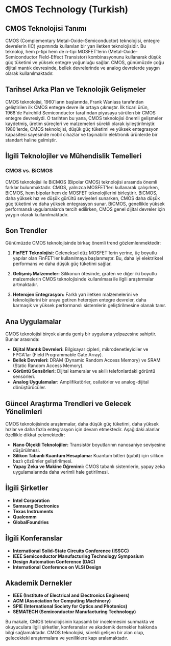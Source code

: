 # CMOS Technology (Turkish)

## CMOS Teknolojisi Tanımı

CMOS (Complementary Metal-Oxide-Semiconductor) teknolojisi, entegre devrelerin (IC) yapımında kullanılan bir yarı iletken teknolojisidir. Bu teknoloji, hem p-tipi hem de n-tipi MOSFET'lerin (Metal-Oxide-Semiconductor Field-Effect Transistor) kombinasyonunu kullanarak düşük güç tüketimi ve yüksek entegre yoğunluğu sağlar. CMOS, günümüzde çoğu dijital mantık devresinde, bellek devrelerinde ve analog devrelerde yaygın olarak kullanılmaktadır.

## Tarihsel Arka Plan ve Teknolojik Gelişmeler

CMOS teknolojisi, 1960'ların başlarında, Frank Wanlass tarafından geliştirilen ilk CMOS entegre devre ile ortaya çıkmıştır. İlk ticari ürün, 1968'de Fairchild Semiconductor tarafından piyasaya sürülen bir CMOS entegre devresiydi. O tarihten bu yana, CMOS teknolojisi önemli gelişmeler kaydetmiş, üretim süreçleri ve malzemeleri sürekli olarak iyileştirilmiştir. 1980'lerde, CMOS teknolojisi, düşük güç tüketimi ve yüksek entegrasyon kapasitesi sayesinde mobil cihazlar ve taşınabilir elektronik ürünlerde bir standart haline gelmiştir.

## İlgili Teknolojiler ve Mühendislik Temelleri

### CMOS vs. BiCMOS

CMOS teknolojisi ile BiCMOS (Bipolar CMOS) teknolojisi arasında önemli farklar bulunmaktadır. CMOS, yalnızca MOSFET'leri kullanarak çalışırken, BiCMOS, hem bipolar hem de MOSFET teknolojilerini birleştirir. BiCMOS, daha yüksek hız ve düşük gürültü seviyeleri sunarken, CMOS daha düşük güç tüketimi ve daha yüksek entegrasyon sunar. BiCMOS, genellikle yüksek performanslı uygulamalarda tercih edilirken, CMOS genel dijital devreler için yaygın olarak kullanılmaktadır.

## Son Trendler

Günümüzde CMOS teknolojisinde birkaç önemli trend gözlemlenmektedir:

1. **FinFET Teknolojisi:** Geleneksel düz MOSFET'lerin yerine, üç boyutlu yapılar olan FinFET'ler kullanılmaya başlanmıştır. Bu, daha iyi elektriksel performans ve daha düşük güç tüketimi sağlar.
   
2. **Gelişmiş Malzemeler:** Silikonun ötesinde, grafen ve diğer iki boyutlu malzemelerin CMOS teknolojisinde kullanılması ile ilgili araştırmalar artmaktadır.

3. **Heterojen Entegrasyon:** Farklı yarı iletken malzemelerini ve teknolojilerini bir araya getiren heterojen entegre devreler, daha karmaşık ve yüksek performanslı sistemlerin geliştirilmesine olanak tanır.

## Ana Uygulamalar

CMOS teknolojisi birçok alanda geniş bir uygulama yelpazesine sahiptir. Bunlar arasında:

- **Dijital Mantık Devreleri:** Bilgisayar çipleri, mikrodenetleyiciler ve FPGA'lar (Field Programmable Gate Array).
- **Bellek Devreleri:** DRAM (Dynamic Random Access Memory) ve SRAM (Static Random Access Memory).
- **Görüntü Sensörleri:** Dijital kameralar ve akıllı telefonlardaki görüntü sensörleri.
- **Analog Uygulamalar:** Amplifikatörler, osilatörler ve analog-dijital dönüştürücüler.

## Güncel Araştırma Trendleri ve Gelecek Yönelimleri

CMOS teknolojisinde araştırmalar, daha düşük güç tüketimi, daha yüksek hızlar ve daha fazla entegrasyon için devam etmektedir. Aşağıdaki alanlar özellikle dikkat çekmektedir:

- **Nano Ölçekli Teknolojiler:** Transistör boyutlarının nanosaniye seviyesine düşürülmesi.
- **Silikon Tabanlı Kuantum Hesaplama:** Kuantum bitleri (qubit) için silikon bazlı çözümler geliştirilmesi.
- **Yapay Zeka ve Makine Öğrenimi:** CMOS tabanlı sistemlerin, yapay zeka uygulamalarında daha verimli hale getirilmesi.

## İlgili Şirketler

- **Intel Corporation**
- **Samsung Electronics**
- **Texas Instruments**
- **Qualcomm**
- **GlobalFoundries**

## İlgili Konferanslar

- **International Solid-State Circuits Conference (ISSCC)**
- **IEEE Semiconductor Manufacturing Technology Symposium**
- **Design Automation Conference (DAC)**
- **International Conference on VLSI Design**

## Akademik Dernekler

- **IEEE (Institute of Electrical and Electronics Engineers)**
- **ACM (Association for Computing Machinery)**
- **SPIE (International Society for Optics and Photonics)**
- **SEMATECH (Semiconductor Manufacturing Technology)**

Bu makale, CMOS teknolojisinin kapsamlı bir incelemesini sunmakta ve okuyuculara ilgili şirketler, konferanslar ve akademik dernekler hakkında bilgi sağlamaktadır. CMOS teknolojisi, sürekli gelişen bir alan olup, gelecekteki araştırmalara ve yeniliklere kapı aralamaktadır.